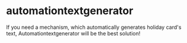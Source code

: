 # automationtextgenerator
If you need a mechanism, which automatically generates holiday card's text, Automationtextgenerator will be the best solution!

#

